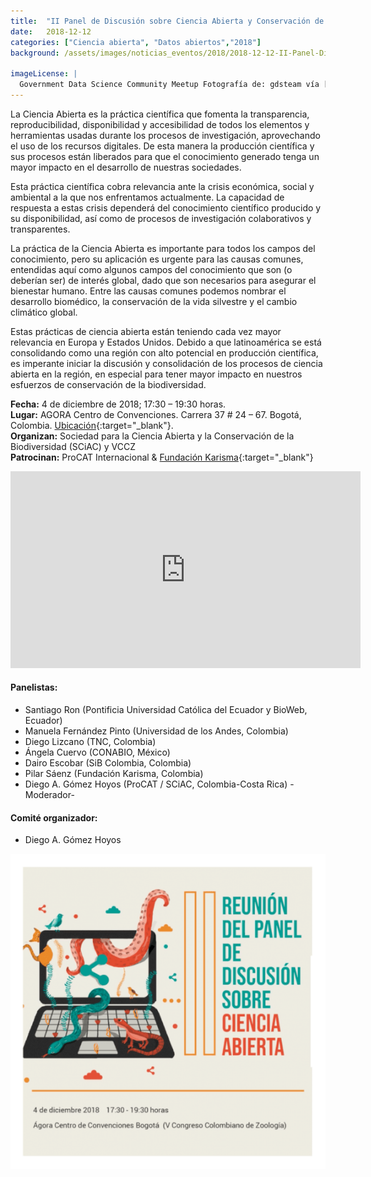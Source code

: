 ```yaml
---
title:  "II Panel de Discusión sobre Ciencia Abierta y Conservación de Biodiversidad"
date:   2018-12-12
categories: ["Ciencia abierta", "Datos abiertos","2018"]
background: /assets/images/noticias_eventos/2018/2018-12-12-II-Panel-Discusion-Ciencia-Abierta-Conservacion-de-biodiversidad.jpg

imageLicense: |
  Government Data Science Community Meetup Fotografía de: gdsteam vía [Flickr](https://flic.kr/p/W7bKPQ)
---
```


La Ciencia Abierta es la práctica científica que fomenta la transparencia, reproducibilidad, disponibilidad y accesibilidad de todos los elementos y herramientas usadas durante los procesos de investigación, aprovechando el uso de los recursos digitales. De esta manera la producción científica y sus procesos están liberados para que el conocimiento generado tenga un mayor impacto en el desarrollo de nuestras sociedades.

Esta práctica científica cobra relevancia ante la crisis económica, social y ambiental a la que nos enfrentamos actualmente. La capacidad de respuesta a estas crisis dependerá del conocimiento científico producido y su disponibilidad, así como de procesos de investigación colaborativos y transparentes.

La práctica de la Ciencia Abierta es importante para todos los campos del conocimiento, pero su aplicación es urgente para las causas comunes, entendidas aquí como algunos campos del conocimiento que son (o deberían ser) de interés global, dado que son necesarios para asegurar el bienestar humano. Entre las causas comunes podemos nombrar el desarrollo biomédico, la conservación de la vida silvestre y el cambio climático global.

Estas prácticas de ciencia abierta están teniendo cada vez mayor relevancia en Europa y Estados Unidos. Debido a que latinoamérica se está consolidando como una región con alto potencial en producción científica, es imperante iniciar la discusión y consolidación de los procesos de ciencia abierta en la región, en especial para tener mayor impacto en nuestros esfuerzos de conservación de la biodiversidad.

**Fecha:** 4 de diciembre de 2018; 17:30 – 19:30 horas.<br>
**Lugar:** AGORA Centro de Convenciones. Carrera 37 # 24 – 67. Bogotá, Colombia. [Ubicación](https://www.google.com/maps/place/%C3%81gora+Bogot%C3%A1/@4.6298745,-74.0948158,17z/data=!3m1!4b1!4m5!3m4!1s0x8e3f9bd91908ed1d:0x23880f62017a68ac!8m2!3d4.6298745!4d-74.0926271?shorturl=1){:target="_blank"}.<br>
**Organizan:** Sociedad para la Ciencia Abierta y la Conservación de la Biodiversidad (SCiAC) y VCCZ<br>
**Patrocinan:** ProCAT Internacional & [Fundación Karisma](https://karisma.org.co/){:target="_blank"}<br>

<iframe width="560" height="315" src="https://www.youtube.com/embed/XrZGUciymic" title="YouTube video player" frameborder="0" allow="accelerometer; autoplay; clipboard-write; encrypted-media; gyroscope; picture-in-picture" allowfullscreen></iframe>


#### Panelistas:

+ Santiago Ron (Pontificia Universidad Católica del Ecuador y BioWeb, Ecuador)
+ Manuela Fernández Pinto (Universidad de los Andes, Colombia)
+ Diego Lizcano (TNC, Colombia)
+ Ángela Cuervo (CONABIO, México)
+ Dairo Escobar (SiB Colombia, Colombia)
+ Pilar Sáenz (Fundación Karisma, Colombia)
+ Diego A. Gómez Hoyos (ProCAT / SCiAC, Colombia-Costa Rica) -Moderador-
 
#### Comité organizador:

+ Diego A. Gómez Hoyos

<img src="/assets/images/noticias_eventos/2018/2018-12-12-II-Panel-Discusion-Ciencia-Abierta-Conservacion.png" width=770>
